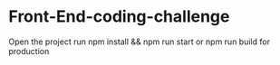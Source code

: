 # Front-End-coding-challenge

Open the project run 
npm install && npm run start or npm run build for production
